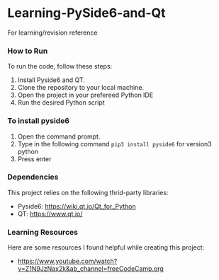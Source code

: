 # Learning-PySide6-and-Qt
For learning/revision reference

### How to Run
To run the code, follow these steps:
1. Install Pyside6 and QT.
2. Clone the repository to your local machine.
3. Open the project in your prefereed Python IDE
4. Run the desired Python script

### To install pyside6
1. Open the command prompt.
2. Type in the following command `pip3 install pyside6` for version3 python
3. Press enter

### Dependencies
This project relies on the following thrid-party libraries:
- Pyside6: https://wiki.qt.io/Qt_for_Python
- QT: https://www.qt.io/

### Learning Resources
Here are some resources I found helpful while creating this project:
- https://www.youtube.com/watch?v=Z1N9JzNax2k&ab_channel=freeCodeCamp.org
